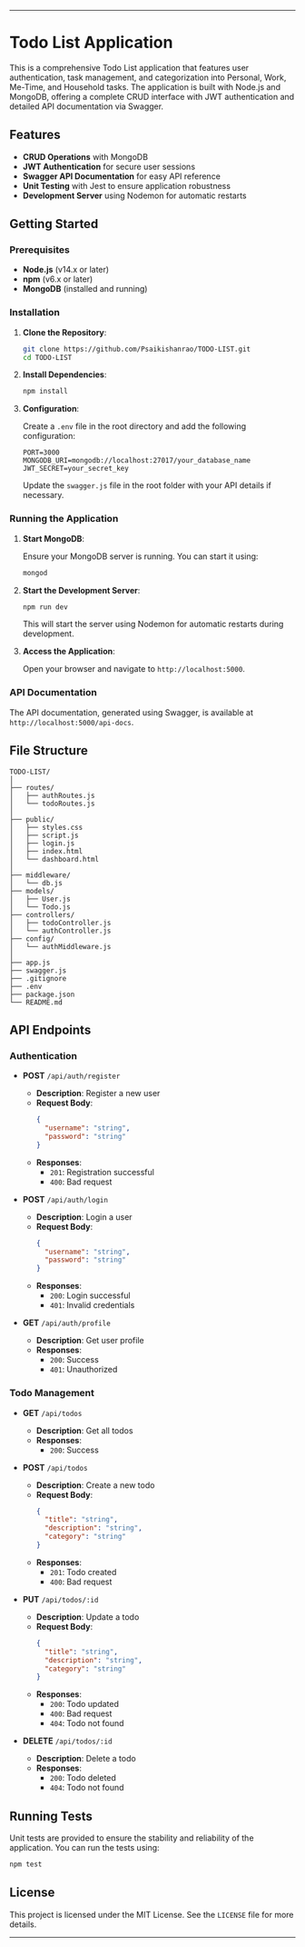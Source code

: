 
---

# Todo List Application

This is a comprehensive Todo List application that features user authentication, task management, and categorization into Personal, Work, Me-Time, and Household tasks. The application is built with Node.js and MongoDB, offering a complete CRUD interface with JWT authentication and detailed API documentation via Swagger.

## Features

- **CRUD Operations** with MongoDB
- **JWT Authentication** for secure user sessions
- **Swagger API Documentation** for easy API reference
- **Unit Testing** with Jest to ensure application robustness
- **Development Server** using Nodemon for automatic restarts

## Getting Started

### Prerequisites

- **Node.js** (v14.x or later)
- **npm** (v6.x or later)
- **MongoDB** (installed and running)

### Installation

1. **Clone the Repository**:

    ```bash
    git clone https://github.com/Psaikishanrao/TODO-LIST.git
    cd TODO-LIST
    ```

2. **Install Dependencies**:

    ```bash
    npm install
    ```

3. **Configuration**:

    Create a `.env` file in the root directory and add the following configuration:

    ```plaintext
    PORT=3000
    MONGODB_URI=mongodb://localhost:27017/your_database_name
    JWT_SECRET=your_secret_key
    ```

    Update the `swagger.js` file in the root folder with your API details if necessary.

### Running the Application

1. **Start MongoDB**:

    Ensure your MongoDB server is running. You can start it using:

    ```bash
    mongod
    ```

2. **Start the Development Server**:

    ```bash
    npm run dev
    ```

    This will start the server using Nodemon for automatic restarts during development.

3. **Access the Application**:

    Open your browser and navigate to `http://localhost:5000`.

### API Documentation

The API documentation, generated using Swagger, is available at `http://localhost:5000/api-docs`.

## File Structure

```plaintext
TODO-LIST/
│
├── routes/
│   ├── authRoutes.js
│   └── todoRoutes.js
│
├── public/
│   ├── styles.css
│   ├── script.js
│   ├── login.js
│   ├── index.html
│   └── dashboard.html
│
├── middleware/
│   └── db.js
├── models/
│   ├── User.js
│   └── Todo.js
├── controllers/
│   ├── todoController.js
│   └── authController.js
├── config/
│   └── authMiddleware.js
│
├── app.js
├── swagger.js
├── .gitignore
├── .env
├── package.json
└── README.md
```

## API Endpoints

### Authentication

- **POST** `/api/auth/register`
  - **Description**: Register a new user
  - **Request Body**:
    ```json
    {
      "username": "string",
      "password": "string"
    }
    ```
  - **Responses**:
    - `201`: Registration successful
    - `400`: Bad request

- **POST** `/api/auth/login`
  - **Description**: Login a user
  - **Request Body**:
    ```json
    {
      "username": "string",
      "password": "string"
    }
    ```
  - **Responses**:
    - `200`: Login successful
    - `401`: Invalid credentials

- **GET** `/api/auth/profile`
  - **Description**: Get user profile
  - **Responses**:
    - `200`: Success
    - `401`: Unauthorized

### Todo Management

- **GET** `/api/todos`
  - **Description**: Get all todos
  - **Responses**:
    - `200`: Success

- **POST** `/api/todos`
  - **Description**: Create a new todo
  - **Request Body**:
    ```json
    {
      "title": "string",
      "description": "string",
      "category": "string"
    }
    ```
  - **Responses**:
    - `201`: Todo created
    - `400`: Bad request

- **PUT** `/api/todos/:id`
  - **Description**: Update a todo
  - **Request Body**:
    ```json
    {
      "title": "string",
      "description": "string",
      "category": "string"
    }
    ```
  - **Responses**:
    - `200`: Todo updated
    - `400`: Bad request
    - `404`: Todo not found

- **DELETE** `/api/todos/:id`
  - **Description**: Delete a todo
  - **Responses**:
    - `200`: Todo deleted
    - `404`: Todo not found

## Running Tests

Unit tests are provided to ensure the stability and reliability of the application. You can run the tests using:

```bash
npm test
```

## License

This project is licensed under the MIT License. See the `LICENSE` file for more details.

---
